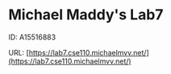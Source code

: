 # Michael Maddy's Lab7
ID: A15516883

URL: [https://lab7.cse110.michaelmvv.net/](https://lab7.cse110.michaelmvv.net/)